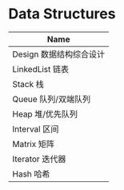 # Data Structures

| Name            |
| --------------- |
| Design 数据结构综合设计 |
| LinkedList 链表   |
| Stack 栈         |
| Queue 队列/双端队列   |
| Heap 堆/优先队列     |
| Interval 区间     |
| Matrix 矩阵       |
| Iterator 迭代器    |
| Hash 哈希         |

